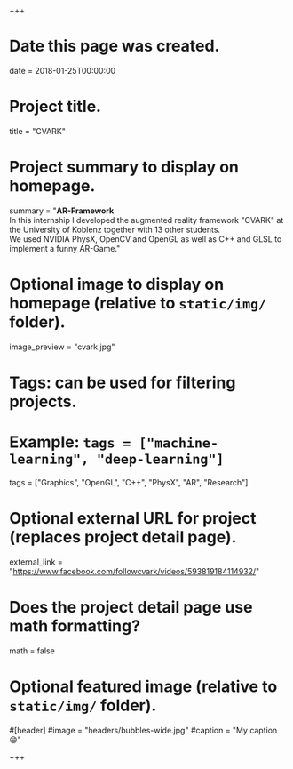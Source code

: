 +++
# Date this page was created.
date = 2018-01-25T00:00:00

# Project title.
title = "CVARK"

# Project summary to display on homepage.
summary = "<b>AR-Framework</b> <br>In this internship I developed the augmented reality framework \"CVARK\" at the University of Koblenz together with 13 other students. <br>We used NVIDIA PhysX, OpenCV and OpenGL as well as C++ and GLSL to implement a funny AR-Game."

# Optional image to display on homepage (relative to `static/img/` folder).
image_preview = "cvark.jpg"

# Tags: can be used for filtering projects.
# Example: `tags = ["machine-learning", "deep-learning"]`
tags = ["Graphics", "OpenGL", "C++", "PhysX", "AR", "Research"]

# Optional external URL for project (replaces project detail page).
external_link = "https://www.facebook.com/followcvark/videos/593819184114932/"

# Does the project detail page use math formatting?
math = false

# Optional featured image (relative to `static/img/` folder).
#[header]
#image = "headers/bubbles-wide.jpg"
#caption = "My caption :smile:"

+++
